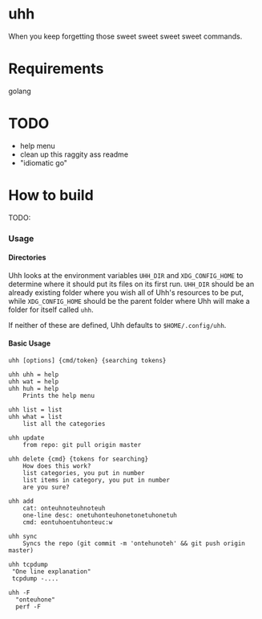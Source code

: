 # uhh
When you keep forgetting those sweet sweet sweet sweet commands.

# Requirements
golang

# TODO
* help menu
* clean up this raggity ass readme
* "idiomatic go"

# How to build
TODO:

### Usage

#### Directories
Uhh looks at the environment variables `UHH_DIR` and `XDG_CONFIG_HOME` to determine
where it should put its files on its first run. `UHH_DIR` should be an already
existing folder where you wish all of Uhh's resources to be put, while
`XDG_CONFIG_HOME` should be the parent folder where Uhh will make a folder for
itself called `uhh`.

If neither of these are defined, Uhh defaults to `$HOME/.config/uhh`.

#### Basic Usage
`uhh [options] {cmd/token} {searching tokens}`

```
uhh uhh = help
uhh wat = help
uhh huh = help
    Prints the help menu

uhh list = list
uhh what = list
    list all the categories

uhh update
    from repo: git pull origin master

uhh delete {cmd} {tokens for searching}
    How does this work?
    list categories, you put in number
    list items in category, you put in number
    are you sure?

uhh add
    cat: onteuhnoteuhnoteuh
    one-line desc: onetuhonteuhonetonetuhonetuh
    cmd: eontuhoentuhonteuc:w

uhh sync
    Syncs the repo (git commit -m 'ontehunoteh' && git push origin master)

uhh tcpdump
 "One line explanation"
 tcpdump -....

uhh -F
  "onteuhone"
  perf -F
```


